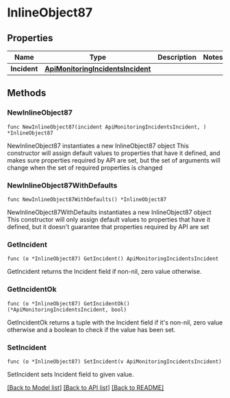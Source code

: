 # InlineObject87

## Properties

Name | Type | Description | Notes
------------ | ------------- | ------------- | -------------
**Incident** | [**ApiMonitoringIncidentsIncident**](_api_monitoring_incidents_incident.md) |  | 

## Methods

### NewInlineObject87

`func NewInlineObject87(incident ApiMonitoringIncidentsIncident, ) *InlineObject87`

NewInlineObject87 instantiates a new InlineObject87 object
This constructor will assign default values to properties that have it defined,
and makes sure properties required by API are set, but the set of arguments
will change when the set of required properties is changed

### NewInlineObject87WithDefaults

`func NewInlineObject87WithDefaults() *InlineObject87`

NewInlineObject87WithDefaults instantiates a new InlineObject87 object
This constructor will only assign default values to properties that have it defined,
but it doesn't guarantee that properties required by API are set

### GetIncident

`func (o *InlineObject87) GetIncident() ApiMonitoringIncidentsIncident`

GetIncident returns the Incident field if non-nil, zero value otherwise.

### GetIncidentOk

`func (o *InlineObject87) GetIncidentOk() (*ApiMonitoringIncidentsIncident, bool)`

GetIncidentOk returns a tuple with the Incident field if it's non-nil, zero value otherwise
and a boolean to check if the value has been set.

### SetIncident

`func (o *InlineObject87) SetIncident(v ApiMonitoringIncidentsIncident)`

SetIncident sets Incident field to given value.



[[Back to Model list]](../README.md#documentation-for-models) [[Back to API list]](../README.md#documentation-for-api-endpoints) [[Back to README]](../README.md)


